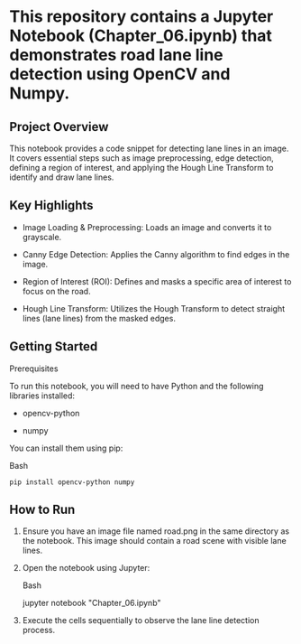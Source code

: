 # This repository contains a Jupyter Notebook (Chapter_06.ipynb) that demonstrates road lane line detection using OpenCV and Numpy.

Project Overview
-------------------------------
This notebook provides a code snippet for detecting lane lines in an image. It covers essential steps such as image preprocessing, edge detection, defining a region of interest, and applying the Hough Line Transform to identify and draw lane lines.

Key Highlights
--------------------------------
* Image Loading & Preprocessing: Loads an image and converts it to grayscale.

* Canny Edge Detection: Applies the Canny algorithm to find edges in the image.

* Region of Interest (ROI): Defines and masks a specific area of interest to focus on the road.

* Hough Line Transform: Utilizes the Hough Transform to detect straight lines (lane lines) from the masked edges.

Getting Started
------------------------------
Prerequisites

To run this notebook, you will need to have Python and the following libraries installed:

* opencv-python

* numpy

You can install them using pip:

   Bash

    pip install opencv-python numpy
    
How to Run
--------------------------
1. Ensure you have an image file named road.png in the same directory as the notebook. This image should contain a road scene with visible lane lines.

2. Open the notebook using Jupyter:

   Bash
   
   jupyter notebook "Chapter_06.ipynb"

3. Execute the cells sequentially to observe the lane line detection process.

